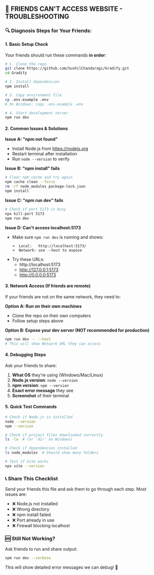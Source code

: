 ## 🚨 FRIENDS CAN'T ACCESS WEBSITE - TROUBLESHOOTING

### 🔍 **Diagnosis Steps for Your Friends:**

#### 1. **Basic Setup Check**
Your friends should run these commands **in order**:

```bash
# 1. Clone the repo
git clone https://github.com/SushilChandaragi/Gradify.git
cd Gradify

# 2. Install dependencies
npm install

# 3. Copy environment file
cp .env.example .env
# On Windows: copy .env.example .env

# 4. Start development server
npm run dev
```

#### 2. **Common Issues & Solutions**

**Issue A: "npm not found"**
- Install Node.js from https://nodejs.org
- Restart terminal after installation
- Run `node --version` to verify

**Issue B: "npm install" fails**
```bash
# Clear npm cache and try again
npm cache clean --force
rm -rf node_modules package-lock.json
npm install
```

**Issue C: "npm run dev" fails**
```bash
# Check if port 5173 is busy
npx kill-port 5173
npm run dev
```

**Issue D: Can't access localhost:5173**
- Make sure `npm run dev` is running and shows:
  ```
  ➜  Local:   http://localhost:5173/
  ➜  Network: use --host to expose
  ```
- Try these URLs:
  - http://localhost:5173
  - http://127.0.0.1:5173
  - http://0.0.0.0:5173

#### 3. **Network Access (If friends are remote)**

If your friends are not on the same network, they need to:

**Option A: Run on their own machines**
- Clone the repo on their own computers
- Follow setup steps above

**Option B: Expose your dev server (NOT recommended for production)**
```bash
npm run dev -- --host
# This will show Network URL they can access
```

#### 4. **Debugging Steps**

Ask your friends to share:
1. **What OS** they're using (Windows/Mac/Linux)
2. **Node.js version**: `node --version`
3. **npm version**: `npm --version`
4. **Exact error message** they see
5. **Screenshot** of their terminal

#### 5. **Quick Test Commands**

```bash
# Check if Node.js is installed
node --version
npm --version

# Check if project files downloaded correctly
ls -la  # (or 'dir' on Windows)

# Check if dependencies installed
ls node_modules  # Should show many folders

# Test if Vite works
npx vite --version
```

### 📞 **Share This Checklist**

Send your friends this file and ask them to go through each step. Most issues are:
- ❌ Node.js not installed
- ❌ Wrong directory
- ❌ npm install failed
- ❌ Port already in use
- ❌ Firewall blocking localhost

### 🆘 **Still Not Working?**

Ask friends to run and share output:
```bash
npm run dev --verbose
```

This will show detailed error messages we can debug! 🔧
